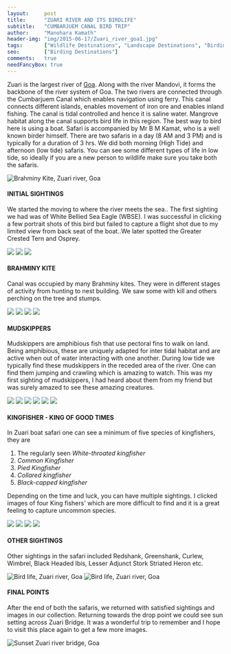 ```yaml
---
layout:     post
title:      "ZUARI RIVER AND ITS BIRDLIFE"
subtitle:   "CUMBARJUEM CANAL BIRD TRIP"
author:     "Manohara Kamath"
header-img: "img/2015-06-17/Zuari_river_goa1.jpg"
tags:       ["Wildlife Destinations", "Landscape Destinations", "Birding Destinations", "Goa Wildlife"]
seo:		["Birding Destinations"]
comments:   true
needFancyBox: true
---
```


<p>Zuari is the largest river of <a href="http://www.wilderhood.com/destination/Goa" target="_blank">Goa</a>. Along with the river Mandovi, it forms the backbone of the river system of Goa. The two rivers are connected through the Cumbarjuem Canal which enables navigation using ferry. This canal connects different islands, enables movement of iron ore and enables inland fishing. The canal is tidal controlled and hence it is saline water. Mangrove habitat along the canal supports bird life in this region. The best way to bird here is using a boat. Safari is accompanied by Mr B M Kamat, who is a well known birder himself. There are two safaris in a day (8 AM and 3 PM) and is typically for a duration of 3 hrs. We did both morning (High Tide) and afternoon (low tide) safaris. You can see some different types of life in low tide, so ideally if you are a new person to wildlife make sure you  take both the safaris.</p>

<img src="{{ site.baseurl}}/img/2015-06-17/Zuari_river_goa2.jpg" alt="Brahminy Kite, Zuari river, Goa">

<h4>INITIAL SIGHTINGS</h4>

<p>We started the moving to where the river meets the sea.. The first sighting we had was of White Bellied Sea Eagle (WBSE). I was successful in clicking a few portrait shots of this bird but failed to capture a flight shot due to my limited view from back seat of the boat..We later spotted the Greater Crested Tern and Osprey.</p>

<div class="w-entity-images">
	<a class="fancybox" rel="group" href="{{ site.baseurl }}/img/2015-06-17/Zuari_river_goa3.jpg"> <img class="w-customised-image-preview w-small-image-preview" src="{{ site.baseurl }}/img/2015-06-17/Zuari_river_goa3.jpg"></a>
	<a class="fancybox" rel="group" href="{{ site.baseurl }}/img/2015-06-17/Zuari_river_goa4.jpg"> <img class="w-customised-image-preview w-small-image-preview" src="{{ site.baseurl }}/img/2015-06-17/Zuari_river_goa4.jpg"></a>
	<a class="fancybox" rel="group" href="{{ site.baseurl }}/img/2015-06-17/Zuari_river_goa5.jpg"> <img class="w-customised-image-preview w-small-image-preview" src="{{ site.baseurl }}/img/2015-06-17/Zuari_river_goa5.jpg"></a>
</div>


<h4>BRAHMINY KITE</h4>

<p>Canal was occupied by many Brahminy kites. They were in different stages of activity from hunting to nest building. We saw some with kill and others perching on the tree and stumps.</p>

<div class="w-entity-images">
	<a class="fancybox" rel="group" href="{{ site.baseurl }}/img/2015-06-17/Zuari_river_goa6.jpg"> <img class="w-customised-image-preview w-small-image-preview" src="{{ site.baseurl }}/img/2015-06-17/Zuari_river_goa6.jpg"></a>
	<a class="fancybox" rel="group" href="{{ site.baseurl }}/img/2015-06-17/Zuari_river_goa7.jpg"> <img class="w-customised-image-preview w-small-image-preview" src="{{ site.baseurl }}/img/2015-06-17/Zuari_river_goa7.jpg"></a>
	<a class="fancybox" rel="group" href="{{ site.baseurl }}/img/2015-06-17/Zuari_river_goa8.jpg"> <img class="w-customised-image-preview w-small-image-preview" src="{{ site.baseurl }}/img/2015-06-17/Zuari_river_goa8.jpg"></a>
	<a class="fancybox" rel="group" href="{{ site.baseurl }}/img/2015-06-17/Zuari_river_goa9.jpg"> <img class="w-customised-image-preview w-small-image-preview" src="{{ site.baseurl }}/img/2015-06-17/Zuari_river_goa9.jpg"></a>
</div>

<h4>MUDSKIPPERS</h4>

<p>Mudskippers are amphibious fish that use pectoral fins to walk on land. Being amphibious, these are uniquely adapted for inter tidal habitat and are active when out of water interacting with one another. During low tide we typically find these mudskippers in the receded area of the river. One can find them jumping and crawling which is amazing to watch. This was my first sighting of mudskippers, I had heard about them from my friend but was surely amazed to see these amazing creatures.</p>

<div class="w-entity-images">
	<a class="fancybox" rel="group" href="{{ site.baseurl }}/img/2015-06-17/Zuari_river_goa10.jpg"> <img class="w-customised-image-preview w-small-image-preview" src="{{ site.baseurl }}/img/2015-06-17/Zuari_river_goa10.jpg"></a>
	<a class="fancybox" rel="group" href="{{ site.baseurl }}/img/2015-06-17/Zuari_river_goa11.jpg"> <img class="w-customised-image-preview w-small-image-preview" src="{{ site.baseurl }}/img/2015-06-17/Zuari_river_goa11.jpg"></a>
	<a class="fancybox" rel="group" href="{{ site.baseurl }}/img/2015-06-17/Zuari_river_goa12.jpg"> <img class="w-customised-image-preview w-small-image-preview" src="{{ site.baseurl }}/img/2015-06-17/Zuari_river_goa12.jpg"></a>
	<a class="fancybox" rel="group" href="{{ site.baseurl }}/img/2015-06-17/Zuari_river_goa13.jpg"> <img class="w-customised-image-preview w-small-image-preview" src="{{ site.baseurl }}/img/2015-06-17/Zuari_river_goa13.jpg"></a>
	<a class="fancybox" rel="group" href="{{ site.baseurl }}/img/2015-06-17/Zuari_river_goa14.jpg"> <img class="w-customised-image-preview w-small-image-preview" src="{{ site.baseurl }}/img/2015-06-17/Zuari_river_goa14.jpg"></a>
	<a class="fancybox" rel="group" href="{{ site.baseurl }}/img/2015-06-17/Zuari_river_goa15.jpg"> <img class="w-customised-image-preview w-small-image-preview" src="{{ site.baseurl }}/img/2015-06-17/Zuari_river_goa15.jpg"></a>
</div>

<h4>KINGFISHER - KING OF GOOD TIMES</h4>

<p>
In Zuari boat safari one can see a minimum of five species of kingfishers, they are 
	<ol> 
		<li>The regularly seen <em>White-throated kingfisher</em></li>
		<li><em>Common Kingfisher</em></li>
		<li><em>Pied Kingfisher</em></li>
		<li><em>Collared kingfisher</em></li>
		<li><em>Black-capped kingfisher</em></li>
	</ol>
	 
 Depending on the time and luck, you can have multiple sightings. I clicked images of four King fishers' which are more difficult to find and it is a great feeling to capture uncommon species.
</p>

<div class="w-entity-images">
	<a class="fancybox" rel="group" href="{{ site.baseurl }}/img/2015-06-17/Zuari_river_goa16.jpg"> <img class="w-customised-image-preview w-small-image-preview" src="{{ site.baseurl }}/img/2015-06-17/Zuari_river_goa16.jpg"></a>
	<a class="fancybox" rel="group" href="{{ site.baseurl }}/img/2015-06-17/Zuari_river_goa17.jpg"> <img class="w-customised-image-preview w-small-image-preview" src="{{ site.baseurl }}/img/2015-06-17/Zuari_river_goa17.jpg"></a>
	<a class="fancybox" rel="group" href="{{ site.baseurl }}/img/2015-06-17/Zuari_river_goa18.jpg"> <img class="w-customised-image-preview w-small-image-preview" src="{{ site.baseurl }}/img/2015-06-17/Zuari_river_goa18.jpg"></a>
	<a class="fancybox" rel="group" href="{{ site.baseurl }}/img/2015-06-17/Zuari_river_goa19.jpg"> <img class="w-customised-image-preview w-small-image-preview" src="{{ site.baseurl }}/img/2015-06-17/Zuari_river_goa19.jpg"></a>
</div>

<h4>OTHER SIGHTINGS</h4>

<p>Other sightings in the safari included Redshank, Greenshank, Curlew, Wimbrel, Black Headed Ibis, Lesser Adjunct Stork Striated Heron etc.</p>

<img src="{{ site.baseurl}}/img/2015-06-17/Zuari_river_goa20.jpg" alt="Bird life, Zuari river, Goa">
<img src="{{ site.baseurl}}/img/2015-06-17/Zuari_river_goa21.jpg" alt="Bird life, Zuari river, Goa">

<h4>FINAL POINTS</h4>

<p>After the end of both the safaris, we returned with satisfied sightings and images in our collection. Returning towards the drop point we could see sun setting across Zuari Bridge. It was a wonderful trip to remember and I hope to visit this place again to get a few more images.</p>

<img src="{{ site.baseurl}}/img/2015-06-17/Zuari_river_goa22.jpg" alt="Sunset Zuari river bridge, Goa">